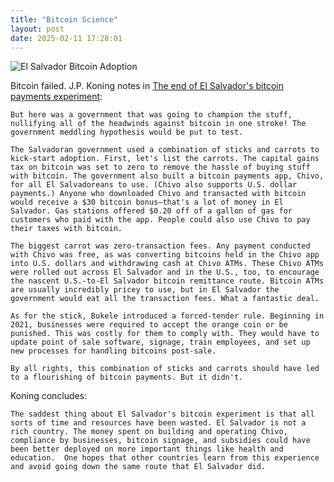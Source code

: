 ```yaml
---
title: "Bitcoin Science"
layout: post
date: 2025-02-11 17:28:01
---
```

<img src="https://coffeebucks.s3.us-east-1.amazonaws.com/elsalvador5.png" alt="El Salvador Bitcoin Adoption" style="max-width: 600px; max-height: 450px;">

Bitcoin failed.  J.P. Koning notes in [The end of El Salvador's bitcoin payments experiment](https://jpkoning.blogspot.com/2025/02/the-end-of-el-salvadors-bitcoin.html):

	But here was a government that was going to champion the stuff, nullifying all of the headwinds against bitcoin in one stroke! The government meddling hypothesis would be put to test.

	The Salvadoran government used a combination of sticks and carrots to kick-start adoption. First, let's list the carrots. The capital gains tax on bitcoin was set to zero to remove the hassle of buying stuff with bitcoin. The government also built a bitcoin payments app, Chivo, for all El Salvadoreans to use. (Chivo also supports U.S. dollar payments.) Anyone who downloaded Chivo and transacted with bitcoin would receive a $30 bitcoin bonus—that's a lot of money in El Salvador. Gas stations offered $0.20 off of a gallon of gas for customers who paid with the app. People could also use Chivo to pay their taxes with bitcoin.

	The biggest carrot was zero-transaction fees. Any payment conducted with Chivo was free, as was converting bitcoins held in the Chivo app into U.S. dollars and withdrawing cash at Chivo ATMs. These Chivo ATMs were rolled out across El Salvador and in the U.S., too, to encourage the nascent U.S.-to-El Salvador bitcoin remittance route. Bitcoin ATMs are usually incredibly pricey to use, but in El Salvador the government would eat all the transaction fees. What a fantastic deal.

	As for the stick, Bukele introduced a forced-tender rule. Beginning in 2021, businesses were required to accept the orange coin or be punished. This was costly for them to comply with. They would have to update point of sale software, signage, train employees, and set up new processes for handling bitcoins post-sale.

	By all rights, this combination of sticks and carrots should have led to a flourishing of bitcoin payments. But it didn't.

Koning concludes:

	The saddest thing about El Salvador's bitcoin experiment is that all sorts of time and resources have been wasted. El Salvador is not a rich country. The money spent on building and operating Chivo, compliance by businesses, bitcoin signage, and subsidies could have been better deployed on more important things like health and education.  One hopes that other countries learn from this experience and avoid going down the same route that El Salvador did.
